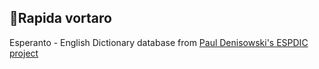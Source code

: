   <h2>📗Rapida vortaro</h2>
  <p>Esperanto - English Dictionary database from <a href="http://www.denisowski.org/Esperanto/Esperanto.html">Paul Denisowski's ESPDIC project</a></p>